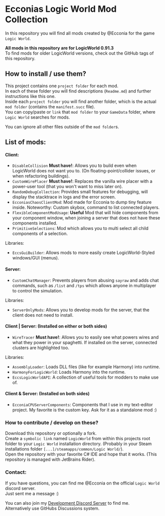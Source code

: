 # Ecconias Logic World Mod Collection

In this repository you will find all mods created by @Ecconia for the game `Logic World`.

**All mods in this repository are for LogicWorld 0.91.3**\
To find mods for older LogicWorld versions, check out the GitHub tags of this repository.

## How to install / use them?

This project contains one `project folder` for each mod.\
In each of these folder you will find descriptions (`Readme.md`) and further instructions like this one.\
Inside each `project folder` you will find another folder, which is the actual `mod folder` (contains the `manifest.succ` file).\
You can copy/paste or `link` that `mod folder` to your `GameData` folder, where `Logic World` searches for mods.

You can ignore all other files outside of the `mod folder`s.

## List of mods:

#### Client:

- `DisableCollision` **Must have!**: Allows you to build even when LogicWorld does not want you to. (On floating-point/collider issues, or when refactoring buildings).
- `CustomWirePlacer` **Must have!**: Replaces the vanilla wire placer with a power-user tool (that you won't want to miss later on).
- `RandomDebugCollection`: Provides small features for debugging, will display the stacktrace in logs and the error screen.
- `EcconiasChaosClientMod`: Mod made for Ecconia to dump tiny feature inside. Noteworthy: Custom skybox, command to list connected players.
- `FlexibleComponentModUsage`: **Useful** Mod that will hide components from your component window, when joining a server that does not have these components installed.
- `PrimitiveSelections`: Mod which allows you to multi select all child components of a selection.

Libraries:

- `EccsGuiBuilder`: Allows mods to more easily create LogicWorld-Styled windows/GUI (menus).

#### Server:

- `CustomChatManager`: Prevents players from abusing `sayraw` and adds chat commands, such as `/list` and `/tps` which allows anyone in multiplayer to control the simulation. 

Libraries:

- `ServerOnlyMods`: Allows you to develop mods for the server, that the client does not need to install.

#### Client | Server: (Installed on either or both sides)

- `WireTracer` **Must have!**: Allows you to easily see what powers wires and what they power in your spaghetti. If installed on the server, connected clusters are highlighted too.

Libraries:

- `AssemblyLoader`: Loads DLL files (like for example Harmony) into runtime.
- `HarmonyForLogicWorld`: Loads Harmony into the runtime.
- `EccsLogicWorldAPI`: A collection of useful tools for modders to make use of.

#### Client & Server: (Installed on both sides)

- `EcconiaCPUServerComponents`: Components that I use in my text-editor project. My favorite is the custom key. Ask for it as a standalone mod :)

### How to contribute / develop on these?

Download this repository or optionally a fork.\
Create a `symbolic link` named `LogicWorld` from within this projects root folder to your `Logic World` installation directory. (Probably in your Steam installations folder `[...]/steamapps/common/Logic World/`).\
Open the repository with your favorite C# IDE and hope that it works. (This repository is managed with JetBrains Rider).

### Contact:

If you have questions, you can find me @Ecconia on the official `Logic World` discord server.\
Just sent me a message :)

You can also join my [Development Discord Server](https://discord.com/invite/dYYxNvp) to find me.\
Alternatively use GitHubs Discussions system.
